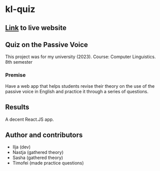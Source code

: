 # kl-quiz

## [Link](https://passive-voice-app.netlify.app/) to live website

## Quiz on the Passive Voice

This project was for my university (2023). Course: Computer Linguistics. 8th semester

### Premise

Have a web app that helps students revise their theory on the use of the passive voice in English and practice it through a series of questions.

## Results

A decent React.JS app.

## Author and contributors

- Ilja (dev)
- Nastja (gathered theory)
- Sasha (gathered theory)
- Timofei (made practice questions)
